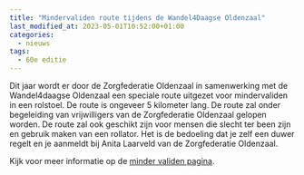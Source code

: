 ```yaml
---
title: "Mindervaliden route tijdens de Wandel4Daagse Oldenzaal"
last_modified_at: 2023-05-01T10:52:00+01:00
categories:
  - nieuws
tags:
  - 60e editie
---
```


Dit jaar wordt er door de Zorgfederatie Oldenzaal in samenwerking met de Wandel4daagse Oldenzaal een speciale route uitgezet voor mindervaliden in een rolstoel. De route is ongeveer 5 kilometer lang. De route zal onder begeleiding van vrijwilligers van de Zorgfederatie Oldenzaal gelopen worden. De route zal ook geschikt zijn voor mensen die slecht ter been zijn en gebruik maken van een rollator. Het is de bedoeling dat je zelf een duwer regelt en je aanmeldt bij Anita Laarveld van de Zorgfederatie Oldenzaal.

Kijk voor meer informatie op de [minder validen pagina](/routes/mindervalide).
